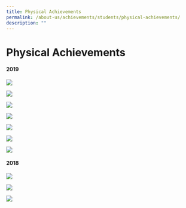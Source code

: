 ```yaml
---
title: Physical Achievements
permalink: /about-us/achievements/students/physical-achievements/
description: ""
---
```

# **Physical Achievements**

#### 2019

![](/images/Picture1.png)

![](/images/Picture2.png)

![](/images/Picture3.png)

![](/images/Picture4.png)

![](/images/Picture5.png)

![](/images/Picture6.png)

![](/images/Picture7.png)

#### 2018

![](/images/Picture15a.png)

![](/images/Picture16a.png)

![](/images/Picture17a.png)